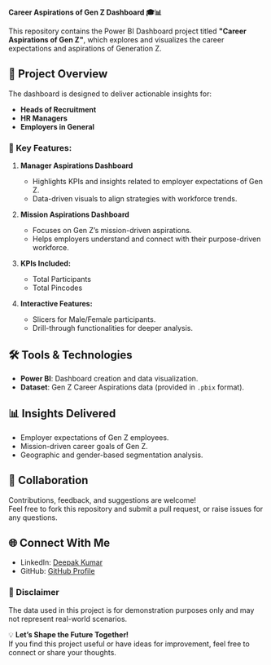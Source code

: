 **Career Aspirations of Gen Z Dashboard 🎓📊**  

This repository contains the Power BI Dashboard project titled **"Career Aspirations of Gen Z"**, which explores and visualizes the career expectations and aspirations of Generation Z.  

## 🌟 Project Overview  

The dashboard is designed to deliver actionable insights for:  
- **Heads of Recruitment**  
- **HR Managers**  
- **Employers in General**  


### 🚀 Key Features:  

1. **Manager Aspirations Dashboard**  
   - Highlights KPIs and insights related to employer expectations of Gen Z.  
   - Data-driven visuals to align strategies with workforce trends.  

2. **Mission Aspirations Dashboard**  
   - Focuses on Gen Z’s mission-driven aspirations.  
   - Helps employers understand and connect with their purpose-driven workforce.  

3. **KPIs Included:**  
   - Total Participants  
   - Total Pincodes  

4. **Interactive Features:**  
   - Slicers for Male/Female participants.  
   - Drill-through functionalities for deeper analysis.  


## 🛠️ Tools & Technologies  

- **Power BI**: Dashboard creation and data visualization.  
- **Dataset**: Gen Z Career Aspirations data (provided in `.pbix` format).  



## 📊 Insights Delivered  

- Employer expectations of Gen Z employees.  
- Mission-driven career goals of Gen Z.  
- Geographic and gender-based segmentation analysis.  



## 🤝 Collaboration  
Contributions, feedback, and suggestions are welcome!  
Feel free to fork this repository and submit a pull request, or raise issues for any questions.  



## 🌐 Connect With Me  

- LinkedIn: [Deepak Kumar](https://linkedin.com/in/deepakkumar7774)  
- GitHub: [GitHub Profile](https://github.com/Deepakkumar7774/Career-Aspirations-of-Gen-Z) 



### 📌 Disclaimer  

The data used in this project is for demonstration purposes only and may not represent real-world scenarios.  


💡 **Let’s Shape the Future Together!**  
If you find this project useful or have ideas for improvement, feel free to connect or share your thoughts.  

